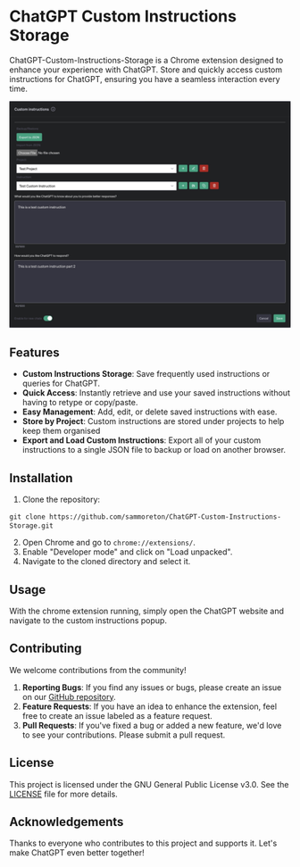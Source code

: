 # ChatGPT Custom Instructions Storage

ChatGPT-Custom-Instructions-Storage is a Chrome extension designed to enhance your experience with ChatGPT. Store and quickly access custom instructions for ChatGPT, ensuring you have a seamless interaction every time.

![Screenshot](/Screenshot.jpg)

## Features

- **Custom Instructions Storage**: Save frequently used instructions or queries for ChatGPT.
- **Quick Access**: Instantly retrieve and use your saved instructions without having to retype or copy/paste.
- **Easy Management**: Add, edit, or delete saved instructions with ease.
- **Store by Project**: Custom instructions are stored under projects to help keep them organised
- **Export and Load Custom Instructions**: Export all of your custom instructions to a single JSON file to backup or load on another browser.

## Installation

1. Clone the repository:
```
git clone https://github.com/sammoreton/ChatGPT-Custom-Instructions-Storage.git
```

2. Open Chrome and go to `chrome://extensions/`.
3. Enable "Developer mode" and click on "Load unpacked".
4. Navigate to the cloned directory and select it.

## Usage

With the chrome extension running, simply open the ChatGPT website and navigate to the custom instructions popup.

## Contributing

We welcome contributions from the community!

1. **Reporting Bugs**: If you find any issues or bugs, please create an issue on our [GitHub repository](https://github.com/sammoreton/ChatGPT-Custom-Instructions-Storage/issues).
2. **Feature Requests**: If you have an idea to enhance the extension, feel free to create an issue labeled as a feature request.
3. **Pull Requests**: If you've fixed a bug or added a new feature, we'd love to see your contributions. Please submit a pull request.

## License

This project is licensed under the GNU General Public License v3.0. See the [LICENSE](LICENSE) file for more details.

## Acknowledgements

Thanks to everyone who contributes to this project and supports it. Let's make ChatGPT even better together!
